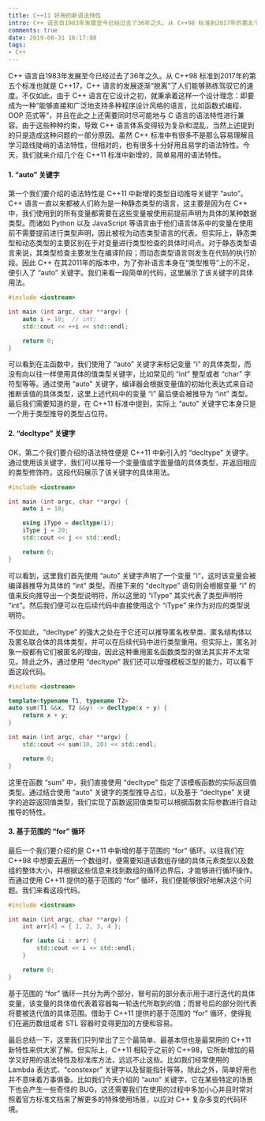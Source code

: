 ```yaml
---
title: C++11 好用的新语法特性
intro: C++ 语言自1983年发展至今已经过去了36年之久。从 C++98 标准到2017年的第五个标准也就是 C++17，C++ 语言的发展逐渐“脱离”了人们能够熟练驾驭它的速度。不仅如此，由于 C++ 语言在它设计之初，就秉承着这样一个设计理念：即要成为一种“能够直接和广泛地支持多种程序设计风格的语言，比如函数式编程、OOP 范式等”，并且在此之上还需要同时尽可能地与 C 语言的语法特性进行兼容。由于这些种种约束，导致 C++ 语言体系变得较为复杂和混乱，当然上述提到的只是造成这种问题的一部分原因。虽然 C++ 标准中有很多不是那么容易理解且学习路线陡峭的语法特性，但相对的，也有很多十分好用且易学的语法特性。今天，我们就来介绍几个在 C++11 标准中新增的，简单易用的语法特性。
comments: true
date: 2019-08-31 16:17:08
tags:
- C++
---
```


C++ 语言自1983年发展至今已经过去了36年之久。从 C++98 标准到2017年的第五个标准也就是 C++17，C++ 语言的发展逐渐“脱离”了人们能够熟练驾驭它的速度。不仅如此，由于 C++ 语言在它设计之初，就秉承着这样一个设计理念：即要成为一种“能够直接和广泛地支持多种程序设计风格的语言，比如函数式编程、OOP 范式等”，并且在此之上还需要同时尽可能地与 C 语言的语法特性进行兼容。由于这些种种约束，导致 C++ 语言体系变得较为复杂和混乱，当然上述提到的只是造成这种问题的一部分原因。虽然 C++ 标准中有很多不是那么容易理解且学习路线陡峭的语法特性，但相对的，也有很多十分好用且易学的语法特性。今天，我们就来介绍几个在 C++11 标准中新增的，简单易用的语法特性。


#### 1. “auto” 关键字

第一个我们要介绍的语法特性是 C++11 中新增的类型自动推导关键字 “auto”。C++ 语言一直以来都被人们称为是一种静态类型的语言，这主要是因为在 C++ 中，我们使用到的所有变量都需要在这些变量被使用前提前声明为具体的某种数据类型。而诸如 Python 以及 JavaScript 等语言由于他们语言体系中的变量在使用前不需要提前进行类型声明，因此被视为动态类型语言的代表。但实际上，静态类型和动态类型的主要区别在于对变量进行类型检查的具体时间点。对于静态类型语言来说，其类型检查主要发生在编译阶段；而动态类型语言则发生在代码的执行阶段。因此 C++ 在其2011年的版本中，为了弥补语言本身在“类型推导”上的不足，便引入了 “auto” 关键字。我们来看一段简单的代码，这里展示了该关键字的具体用法。

```cpp
#include <iostream>

int main (int argc, char **argv) {
	auto i = 10;  // int;
	std::cout << ++i << std::endl;

	return 0;
}
```

可以看到在主函数中，我们使用了 “auto” 关键字来标记变量 “i” 的具体类型，而没有向以往一样使用具体的值类型关键字，比如常见的 “int” 整型或者 “char” 字符型等等。通过使用 “auto” 关键字，编译器会根据变量值的初始化表达式来自动推断该值的具体类型，这里上述代码中的变量 “i” 最后便会被推导为 “int” 类型。最后我们需要知道的是，在 C++11 标准中提到，实际上 “auto” 关键字它本身只是一个用于类型推导的类型占位符。

#### 2. “decltype” 关键字

OK，第二个我们要介绍的语法特性便是 C++11 中新引入的 “decltype” 关键字。通过使用该关键字，我们可以推导一个变量值或字面量值的具体类型，并返回相应的类型修饰符。这段代码展示了该关键字的具体用法。

```cpp
#include <iostream>

int main (int argc, char **argv) {
	auto i = 10;

	using iType = decltype(i);
	iType j = 20;
	std::cout << j << std::endl;

	return 0;
}
```

可以看到，这里我们首先使用 “auto” 关键字声明了一个变量 ”i“，这时该变量会被编译器推导为具体的 “int” 类型。而接下来的 “decltype” 语句则会根据变量 “i” 的值来反向推导出一个类型说明符，所以这里的 “iType” 其实代表了类型声明符 “int”。然后我们便可以在后续代码中直接使用这个 “iType” 来作为对应的类型说明符。

不仅如此，“decltype” 的强大之处在于它还可以推导匿名枚举类、匿名结构体以及匿名联合体的具体类型，并可以在后续代码中进行类型重用。但实际上，匿名对象一般都有它们被匿名的理由，因此这种重用匿名函数类型的做法其实并不太常见。除此之外，通过使用 “decltype” 我们还可以增强模板泛型的能力，可以看下面这段代码。

```cpp
#include <iostream>

template<typename T1, typename T2>
auto sum(T1 &&x, T2 &&y) -> decltype(x + y) {
	return x + y;
}

int main (int argc, char **argv) {
	std::cout << sum(10, 20) << std::endl;

	return 0;
}
```

这里在函数 “sum” 中，我们直接使用 “decltype” 指定了该模板函数的实际返回值类型。通过结合使用 “auto” 关键字的类型推导占位，以及基于 “decltype” 关键字的追踪返回值类型，我们实现了函数返回值类型可以根据函数实际参数进行自动推导的特性。

#### 3. 基于范围的 “for” 循环

最后一个我们要介绍的是 C++11 中新增的基于范围的 “for” 循环。以往我们在 C++98 中想要去遍历一个数组时，便需要知道该数组存储的具体元素类型以及数组的整体大小，并根据这些信息来找到数组的循环边界后，才能够进行循环操作。而通过使用 C++11 提供的基于范围的 “for” 循环，我们便能够很好地解决这个问题。我们来看这段代码。


```cpp
#include <iostream>

int main (int argc, char **argv) {
	int arr[4] = { 1, 2, 3, 4 };

	for (auto &i : arr) {
		std::cout << i << std::endl;
	}

	return 0;
}
```

基于范围的 “for” 循环一共分为两个部分，冒号前的部分表示用于进行迭代的具体变量，该变量的具体值代表着容器每一轮迭代所取到的值；而冒号后的部分则代表将要被迭代值的具体范围。借助于 C++11 提供的基于范围的 “for” 循环，使得我们在遍历数组或者 STL 容器时变得更加的方便和容易。


最后总结一下，这里我们只列举出了三个最简单、最基本但也是最常用的 C++11 新特性来供大家了解。但实际上，C++11 相较于之前的 C++98，它所新增加的易学又好用的语法特性及标准库方法，远远不止这些。比如我们经常使用的 Lambda 表达式、“constexpr” 关键字以及智能指针等等。除此之外，简单好用也并不意味着万事俱备。比如我们今天介绍的 “auto” 关键字，它在某些特定的场景下也会产生一些奇怪的 BUG，这还需要我们在使用的过程中多加小心并且时常对照着官方标准文档来了解更多的特殊使用场景，以应对 C++ 复杂多变的代码环境。
